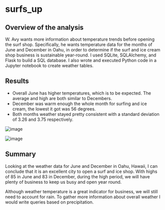 # surfs_up
## Overview of the analysis
W. Avy wants more information about temperature trends before opening the surf shop. Specifically, he wants temperature data for the months of June and December in Oahu, in order to determine if the surf and ice cream shop business is sustainable year-round. I used SQLite, SQLAlchemy, and Flask to build a SQL database. I also wrote and executed Python code in a Jupyter notebook to create weather tables.

## Results
 - Overall June has higher temperatures, which is to be expected. The average and high are both similar to Decembers.
 - December was warm enough the whole month for surfing and ice cream, the lowest it got was 56 degrees.
 - Both months weather stayed pretty consistent with a standard deviation of 3.26 and 3.75 respectively.
 
![image](https://user-images.githubusercontent.com/99369565/166078047-c964dee7-3ef0-4b25-82c5-c705cd4684aa.png)

![image](https://user-images.githubusercontent.com/99369565/166078169-d7f7c6e0-7463-48d5-a21d-ea13697cec65.png)


## Summary
Looking at the weather data for June and December in Oahu, Hawaii, I can conclude that it is an excellent city to open a surf and ice shop. With highs of 85 in June and 83 in December, during the high period, we will have plenty of business to keep us busy and open year round.

Although weather temperature is a great indicator for business, we will still need to account for rain. To gather more information about overall weather I would write queries based on precipitation. 
